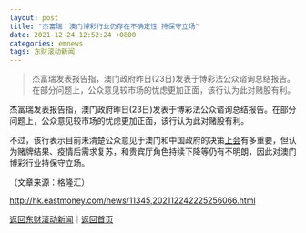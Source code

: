 ```yaml
---
layout: post
title: "杰富瑞：澳门博彩行业仍存在不确定性 持保守立场"
date: 2021-12-24 12:52:24 +0800
categories: emnews
tags: 东财滚动新闻
---
```

> 杰富瑞发表报告指，澳门政府昨日(23日)发表于博彩法公众谘询总结报告。在部分问题上，公众意见较市场的忧虑更加正面，该行认为此对赌股有利。

<p>杰富瑞发表报告指，澳门政府昨日(23日)发表于博彩法公众谘询总结报告。在部分问题上，公众意见较市场的忧虑更加正面，该行认为此对赌股有利。</p><p>不过，该行表示目前未清楚公众意见于澳门和中国政府的决策<span id="Info.3312"><a href="http://data.eastmoney.com/xg/gh/default.html" class="infokey">上会</a></span>有多重要，但认为赌牌结果、疫情后需求复苏，和贵宾厅角色持续下降等仍有不明朗，因此对澳门博彩行业持保守立场。</p><p class="em_media">（文章来源：格隆汇）</p>

<http://hk.eastmoney.com/news/11345,202112242225256066.html>

[返回东财滚动新闻](//finews.withounder.com/emnews/)｜[返回首页](//finews.withounder.com/)